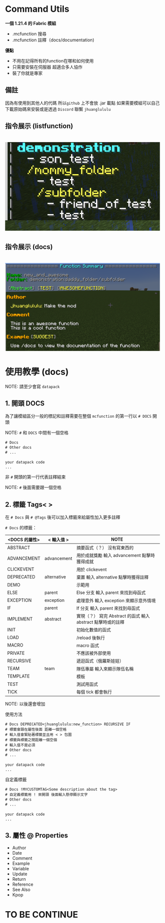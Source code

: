
# Command Utils

**一個 1.21.4 的 Fabric 模組**
* .mcfunction 搜尋
* .mcfunction 註釋（docs/documentation)

**優點**
* 不用在記得所有的function在哪和如何使用
* 只需要安裝在伺服器 超適合多人協作
* 裝了你就是專家

## 備註
因為有使用到其他人的代碼 所以`github` 上不會放 .jar 載點 如果需要模組可以自己下載原始碼來安裝或是透過 `Discord` 聯繫 `jhuanglululu`

## 指令展示 (listfunction)
<h1>
  <img src="listfunction.png">
</h1>


## 指令展示 (docs)
<h1>
  <img src="docsexample.png">
</h1>

# 使用教學 (docs)
NOTE: 請至少會寫 `datapack`

## 1. 開頭 DOCS

為了讓模組區分一般的標記和註釋需要在整個 `mcfunction` 的第一行以 `# DOCS` 開頭

NOTE: `#` 和 `DOCS` 中間有一個空格
```mclang
# Docs
# Other docs
# ...

your datapack code
...
```

非 `#` 開頭的第一行代表註釋結束

NOTE: `#` 後面需要跟一個空格

## 2. 標籤 Tags< >

在 `# Docs` 與 `# @Tags` 後可以加入標籤來給屬性加入更多註釋

`# Docs` 的標籤：

| <DOCS 的屬性>  | < 輸入值 >     | NOTE                          |
|-------------|-------------|-------------------------------|
|ABSTRACT | | 摘要函式（？） 沒有寫東西的
| ADVANCEMENT | advancement | 用於成就獎勵 輸入 advancement 點擊時獲得成就 |
| CLICKEVENT  |             | 用於 clickevent                 |
| DEPRECATED  | alternative | 棄置 輸入 alternative 點擊時獲得註釋     |
| DEMO        |             | 示範用                           |
| ELSE        | parent      | Else 分支 輸入 parent 來找到母函式      |
| EXCEPTION   | exception   | 處理意外 輸入 exception 來顯示意外情境     |
| IF          | parent      | If 分支 輸入 parent 來找到母函式        | 
| IMPLEMENT | abstract | 實現（？） 寫完 Abstract 的函式 輸入 abstract 點擊時或的註釋
| INIT | | 初始化數值的函式
| LOAD        |             | /reload 後執行                   |
| MACRO       |             | macro 函式                      |
| PRIVATE| |不應該被外部使用
| RECURSIVE   |             | 遞迴函式（俄羅斯娃娃）                   |
| TEAM        | team        | 隊伍專屬 輸入來顯示隊伍名稱                |
| TEMPLATE    |             | 模板                            |
| TEST        |             | 測試用函式                         |
| TICK        |             | 每個 tick 都會執行                  |

NOTE: 以後還會增加

使用方法
```mclang
# Docs DEPRECATED<jhuanglululu:new_function> RECURSIVE IF
# 標籤會跟在屬性後面 距離一個空格
# 輸入值會緊貼著標籤並且用 < > 包圍
# 標籤與標籤之間距離一個空個
# 輸入值不是必須
# Other docs
# ...

your datapack code
...
```
自定義標籤
```mclang
# Docs !MYCUSTOMTAG<Some description about the tag>
# 自定義標籤用 ! 來開頭 後面輸入懸停顯示文字
# Other docs
# ...

your datapack code
...
```

## 3. 屬性 @ Properties

- Author
- Date
- Comment
- Example
- Variable
- Update
- Return
- Reference
- See Also
- Kpop

# TO BE CONTINUE
